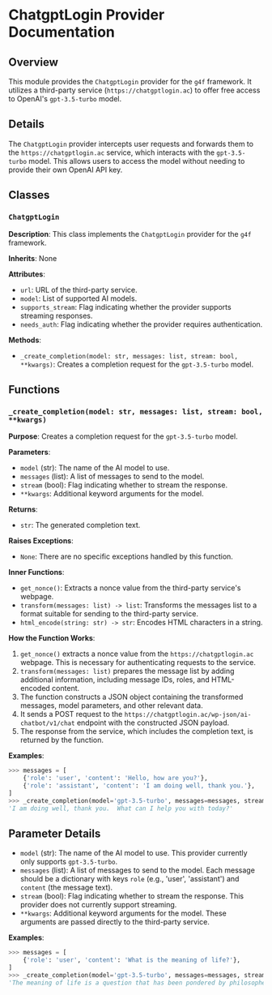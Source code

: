 # ChatgptLogin Provider Documentation

## Overview

This module provides the `ChatgptLogin` provider for the `g4f` framework. It utilizes a third-party service (`https://chatgptlogin.ac`) to offer free access to OpenAI's `gpt-3.5-turbo` model.

## Details

The `ChatgptLogin` provider intercepts user requests and forwards them to the `https://chatgptlogin.ac` service, which interacts with the `gpt-3.5-turbo` model. This allows users to access the model without needing to provide their own OpenAI API key.

## Classes

### `ChatgptLogin`

**Description**: This class implements the `ChatgptLogin` provider for the `g4f` framework. 

**Inherits**: None

**Attributes**:

- `url`: URL of the third-party service.
- `model`: List of supported AI models.
- `supports_stream`: Flag indicating whether the provider supports streaming responses.
- `needs_auth`: Flag indicating whether the provider requires authentication.

**Methods**:

- `_create_completion(model: str, messages: list, stream: bool, **kwargs)`:  Creates a completion request for the `gpt-3.5-turbo` model.

## Functions

### `_create_completion(model: str, messages: list, stream: bool, **kwargs)`

**Purpose**: Creates a completion request for the `gpt-3.5-turbo` model.

**Parameters**:

- `model` (str): The name of the AI model to use. 
- `messages` (list): A list of messages to send to the model.
- `stream` (bool): Flag indicating whether to stream the response.
- `**kwargs`: Additional keyword arguments for the model.

**Returns**:

- `str`: The generated completion text.

**Raises Exceptions**:

- `None`: There are no specific exceptions handled by this function.

**Inner Functions**:

- `get_nonce()`:  Extracts a nonce value from the third-party service's webpage.
- `transform(messages: list) -> list`: Transforms the messages list to a format suitable for sending to the third-party service.
- `html_encode(string: str) -> str`: Encodes HTML characters in a string.

**How the Function Works**:

1. `get_nonce()` extracts a nonce value from the `https://chatgptlogin.ac` webpage. This is necessary for authenticating requests to the service.
2. `transform(messages: list)` prepares the message list by adding additional information, including message IDs, roles, and HTML-encoded content.
3. The function constructs a JSON object containing the transformed messages, model parameters, and other relevant data.
4. It sends a POST request to the `https://chatgptlogin.ac/wp-json/ai-chatbot/v1/chat` endpoint with the constructed JSON payload.
5. The response from the service, which includes the completion text, is returned by the function.

**Examples**:

```python
>>> messages = [
    {'role': 'user', 'content': 'Hello, how are you?'},
    {'role': 'assistant', 'content': 'I am doing well, thank you.'},
]
>>> _create_completion(model='gpt-3.5-turbo', messages=messages, stream=False)
'I am doing well, thank you.  What can I help you with today?'
```

## Parameter Details

- `model` (str): The name of the AI model to use. This provider currently only supports `gpt-3.5-turbo`.
- `messages` (list): A list of messages to send to the model. Each message should be a dictionary with keys `role` (e.g., 'user', 'assistant') and `content` (the message text).
- `stream` (bool): Flag indicating whether to stream the response. This provider does not currently support streaming.
- `**kwargs`: Additional keyword arguments for the model. These arguments are passed directly to the third-party service.

**Examples**:

```python
>>> messages = [
    {'role': 'user', 'content': 'What is the meaning of life?'},
]
>>> _create_completion(model='gpt-3.5-turbo', messages=messages, stream=False, temperature=0.5)
'The meaning of life is a question that has been pondered by philosophers and theologians for centuries. There is no one definitive answer, as the meaning of life is subjective and personal. However, some possible answers include finding happiness, making a difference in the world, or simply living a fulfilling life.'
```